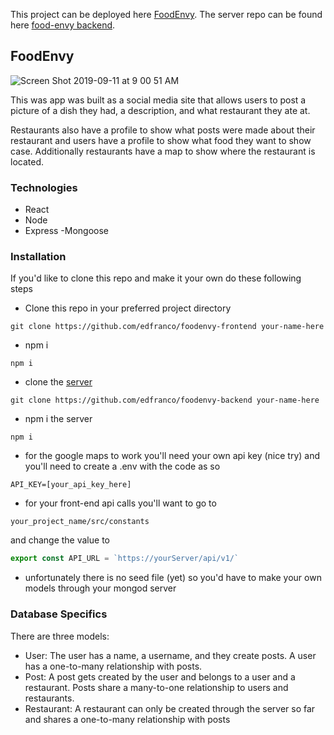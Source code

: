 This project can be deployed here [FoodEnvy](https://edfranco.github.io/foodenvy-frontend/).
The server repo can be found here [food-envy backend](https://github.com/edfranco/foodenvy-backend).

## FoodEnvy
![Screen Shot 2019-09-11 at 9 00 51 AM](https://user-images.githubusercontent.com/11623323/64714043-c9e37c80-d472-11e9-9578-45a5a48c8506.png)

This was app was built as a social media site that allows users to post a picture of a dish they had, a description, and what restaurant they ate at. 

Restaurants also have a profile to show what posts were made about their restaurant and users have a profile to show what food they want to show case. Additionally restaurants have a map to show where the restaurant is located.

### Technologies
- React
- Node
- Express
-Mongoose

### Installation
If you'd like to clone this repo and make it your own do these following steps

- Clone this repo in your preferred project directory
```
git clone https://github.com/edfranco/foodenvy-frontend your-name-here
```
- npm i
```
npm i
```
- clone the [server](https://github.com/edfranco/foodenvy-backend)
```
git clone https://github.com/edfranco/foodenvy-backend your-name-here
```
- npm i the server
```
npm i
```
- for the google maps to work you'll need your own api key (nice try) and you'll need to create a .env with the code as so
```
API_KEY=[your_api_key_here]
```

- for your front-end api calls you'll want to go to
```
your_project_name/src/constants
```
and change the value to 
```javascript
export const API_URL = `https://yourServer/api/v1/`
```
- unfortunately there is no seed file (yet) so you'd have to make your own models through your mongod server

### Database Specifics
There are three models:
- User: The user has a name, a username, and they create posts. A user has a one-to-many relationship with posts.
- Post: A post gets created by the user and belongs to a user and a restaurant. Posts share a many-to-one relationship to users and restaurants.
- Restaurant: A restaurant can only be created through the server so far and shares a one-to-many relationship with posts
